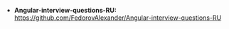 - **Angular-interview-questions-RU:** https://github.com/FedorovAlexander/Angular-interview-questions-RU
